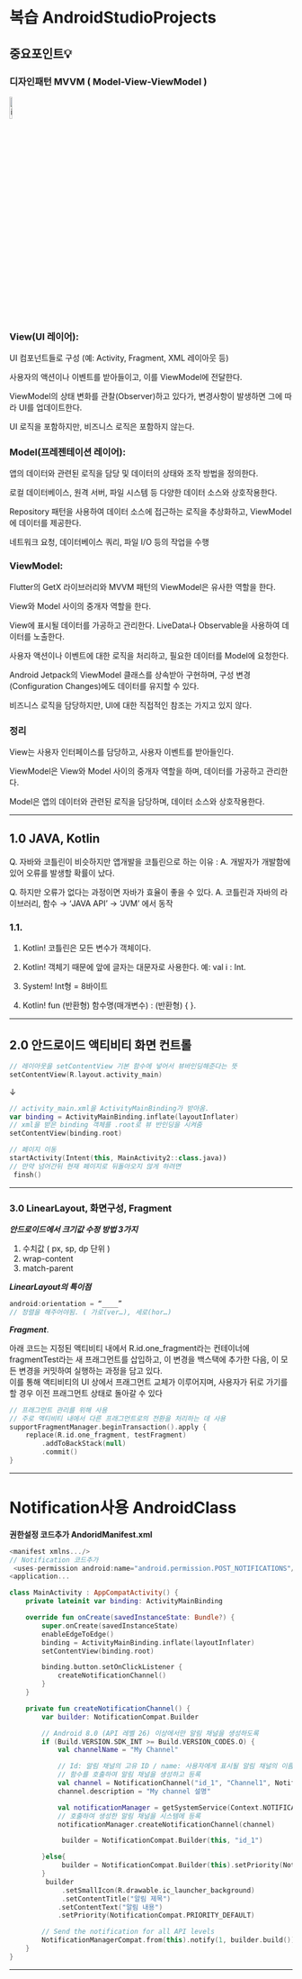 # 복습 AndroidStudioProjects  
## 중요포인트💡  
### 디자인패턴 MVVM ( Model-View-ViewModel )  
<img height="10%" alt="image" src="https://github.com/alscks6521/Android-study/assets/112923685/e86b70e2-6e16-4555-a164-b2497cb675a7">  

### View(UI 레이어):  

UI 컴포넌트들로 구성 (예: Activity, Fragment, XML 레이아웃 등)  

사용자의 액션이나 이벤트를 받아들이고, 이를 ViewModel에 전달한다.  

ViewModel의 상태 변화를 관찰(Observer)하고 있다가, 변경사항이 발생하면 그에 따라 UI를 업데이트한다.  

UI 로직을 포함하지만, 비즈니스 로직은 포함하지 않는다.  

### Model(프레젠테이션 레이어):  
앱의 데이터와 관련된 로직을 담당 및 데이터의 상태와 조작 방법을 정의한다.  

로컬 데이터베이스, 원격 서버, 파일 시스템 등 다양한 데이터 소스와 상호작용한다.  

Repository 패턴을 사용하여 데이터 소스에 접근하는 로직을 추상화하고, ViewModel에 데이터를 제공한다.  

네트워크 요청, 데이터베이스 쿼리, 파일 I/O 등의 작업을 수행

### ViewModel:
Flutter의 GetX 라이브러리와 MVVM 패턴의 ViewModel은 유사한 역할을 한다.  

View와 Model 사이의 중개자 역할을 한다.  

View에 표시될 데이터를 가공하고 관리한다. LiveData나 Observable을 사용하여 데이터를 노출한다.  

사용자 액션이나 이벤트에 대한 로직을 처리하고, 필요한 데이터를 Model에 요청한다.  

Android Jetpack의 ViewModel 클래스를 상속받아 구현하며, 구성 변경(Configuration Changes)에도 데이터를 유지할 수 있다.  

비즈니스 로직을 담당하지만, UI에 대한 직접적인 참조는 가지고 있지 않다.  
### 정리  
View는 사용자 인터페이스를 담당하고, 사용자 이벤트를 받아들인다.  

ViewModel은 View와 Model 사이의 중개자 역할을 하며, 데이터를 가공하고 관리한다.  

Model은 앱의 데이터와 관련된 로직을 담당하며, 데이터 소스와 상호작용한다.  

---  

## 1.0  JAVA, Kotlin
Q. 자바와 코틀린이 비슷하지만 앱개발을 코틀린으로 하는 이유 : 
A. 개발자가 개발함에 있어 오류를 발생할 확률이 났다.

Q. 하지만 오류가 없다는 과정이면 자바가 효율이 좋을 수 있다.
A. 코틀린과 자바의 라이브러리, 함수 → ‘JAVA API’ → ‘JVM’ 에서 동작  

### 1.1. 
1. Kotlin! 코틀린은 모든 변수가 객체이다.  

2. Kotlin! 객체기 때문에 앞에 글자는 대문자로 사용한다. 예: val i : Int. 

3. System! Int형 = 8바이트   

4. Kotlin! fun (반환형) 함수명(매개변수) : (반환형) { }. 
    
---
## 2.0 안드로이드 액티비티 화면 컨트롤   
```kotlin
// 레이아웃을 setContentView 기본 함수에 넣어서 뷰바인딩해준다는 뜻
setContentView(R.layout.activity_main)
```  
↓  

```kotlin
// activity_main.xml을 ActivityMainBinding가 받아옴.	
var binding = ActivityMainBinding.inflate(layoutInflater)
// xml을 받은 binding 객체를 .root로 뷰 반인딩을 시켜줌
setContentView(binding.root) 
```
```kotlin
// 페이지 이동
startActivity(Intent(this, MainActivity2::class.java))
// 만약 넘어간뒤 현재 페이지로 뒤돌아오지 않게 하려면 
 finsh()  
```  
---  
### 3.0 LinearLayout, 화면구성, Fragment  

***안드로이드에서 크기값 수정 방법 3가지***
1. 수치값 ( px, sp, dp 단위 )
2. wrap-content
3. match-parent 

***LinearLayout의 특이점***
```kotlin
android:orientation = “____”
// 정렬을 해주어야됨. ( 가로(ver…), 세로(hor…) 
```   
***Fragment***.   

아래 코드는 지정된 액티비티 내에서 R.id.one_fragment라는 컨테이너에 fragmentTest라는 새 프래그먼트를 삽입하고, 이 변경을 백스택에 추가한 다음, 이 모든 변경을 커밋하여 실행하는 과정을 담고 있다.   
이를 통해 액티비티의 UI 상에서 프래그먼트 교체가 이루어지며, 사용자가 뒤로 가기를 할 경우 이전 프래그먼트 상태로 돌아갈 수 있다
```kotlin
// 프래그먼트 관리를 위해 사용
// 주로 액티비티 내에서 다른 프래그먼트로의 전환을 처리하는 데 사용
supportFragmentManager.beginTransaction().apply {
    replace(R.id.one_fragment, testFragment)
        .addToBackStack(null)
        .commit()
}
```
---
# Notification사용 AndroidClass
**권한설정 코드추가 AndoridManifest.xml**  
```kotlin
<manifest xmlns.../>
// Notification 코드추가
 <uses-permission android:name="android.permission.POST_NOTIFICATIONS"/>
<application...
```
```kotlin
class MainActivity : AppCompatActivity() {
    private lateinit var binding: ActivityMainBinding

    override fun onCreate(savedInstanceState: Bundle?) {
        super.onCreate(savedInstanceState)
        enableEdgeToEdge()
        binding = ActivityMainBinding.inflate(layoutInflater)
        setContentView(binding.root)

        binding.button.setOnClickListener {
            createNotificationChannel()
        }
    }

    private fun createNotificationChannel() {
        var builder: NotificationCompat.Builder

        // Android 8.0 (API 레벨 26) 이상에서만 알림 채널을 생성하도록
        if (Build.VERSION.SDK_INT >= Build.VERSION_CODES.O) {
            val channelName = "My Channel"

            // Id: 알림 채널의 고유 ID / name: 사용자에게 표시될 알림 채널의 이름 / importance: 알림 채널의 중요도를 나타내는 상수
            // 함수를 호출하여 알림 채널을 생성하고 등록
            val channel = NotificationChannel("id_1", "Channel1", NotificationManager.IMPORTANCE_DEFAULT)
            channel.description = "My channel 설명"

            val notificationManager = getSystemService(Context.NOTIFICATION_SERVICE) as NotificationManager
            // 호출하여 생성한 알림 채널을 시스템에 등록
            notificationManager.createNotificationChannel(channel)

             builder = NotificationCompat.Builder(this, "id_1")

        }else{
             builder = NotificationCompat.Builder(this).setPriority(NotificationCompat.PRIORITY_DEFAULT)
        }
         builder
             .setSmallIcon(R.drawable.ic_launcher_background)
             .setContentTitle("알림 제목")
            .setContentText("알림 내용")
            .setPriority(NotificationCompat.PRIORITY_DEFAULT)

        // Send the notification for all API levels
        NotificationManagerCompat.from(this).notify(1, builder.build())
    }
}
```  


---
